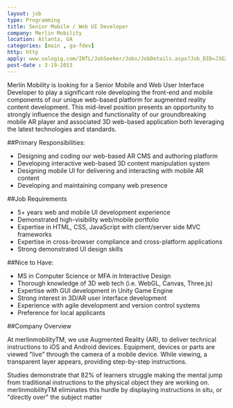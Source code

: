 ```yaml
---
layout: job
type: Programming
title: Senior Mobile / Web UI Developer
company: Merlin Mobility
location: Atlanta, GA
categories: [main , ga-fdev]
http: http
apply: www.sologig.com/INTL/JobSeeker/Jobs/JobDetails.aspx?Job_DID=J3G2BV6TLTKPF20P0SH
post-date : 3-19-2013
---
```


Merlin Mobility is looking for a Senior Mobile and Web User Interface Developer to play a significant role developing the front-end and mobile components of our unique web-based platform for augmented reality content development. This mid-level position presents an opportunity to strongly influence the design and functionality of our groundbreaking mobile AR player and associated 3D web-based application both leveraging the latest technologies and standards.

##Primary Responsibilities:

* Designing and coding our web-based AR CMS and authoring platform
* Developing interactive web-based 3D content manipulation system
* Designing mobile UI for delivering and interacting with mobile AR content
* Developing and maintaining company web presence

##Job Requirements

* 5+ years web and mobile UI development experience
* Demonstrated high-visibility web/mobile portfolio
* Expertise in HTML, CSS, JavaScript with client/server side MVC frameworks
* Expertise in cross-browser compliance and cross-platform applications
* Strong demonstrated UI design skills

##Nice to Have:

* MS in Computer Science or MFA in Interactive Design
* Thorough knowledge of 3D web tech (i.e. WebGL, Canvas, Three.js)
* Expertise with GUI development in Unity Game Engine
* Strong interest in 3D/AR user interface development
* Experience with agile development and version control systems
* Preference for local applicants

##Company Overview

At merlinmobilityTM, we use Augmented Reality (AR), to deliver technical instructions to iOS and Android devices. Equipment, devices or parts are viewed "live" through the camera of a mobile device. While viewing, a transparent layer appears, providing step-by-step instructions.

Studies demonstrate that 82% of learners struggle making the mental jump from traditional instructions to the physical object they are working on. merlinmobilityTM eliminates this hurdle by displaying instructions in situ, or "directly over" the subject matter
